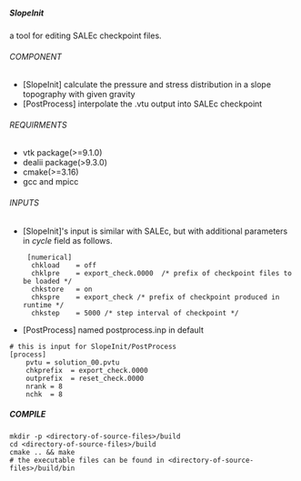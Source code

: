 ##### SlopeInit
a tool for editing SALEc checkpoint files.
###### COMPONENT
- [SlopeInit] calculate the pressure and stress distribution in a slope topography with given gravity
- [PostProcess] interpolate the .vtu output into SALEc checkpoint
###### REQUIRMENTS
- vtk package(>=9.1.0)
- dealii package(>9.3.0)
- cmake(>=3.16)
- gcc and mpicc
###### INPUTS
- [SlopeInit]'s input is similar with SALEc, but with additional parameters
in *cycle* field as follows.
  ```shell
   [numerical]
    chkload    = off
    chklpre    = export_check.0000  /* prefix of checkpoint files to be loaded */
    chkstore   = on
    chkspre    = export_check /* prefix of checkpoint produced in runtime */
    chkstep    = 5000 /* step interval of checkpoint */
  ```
- [PostProcess] named postprocess.inp in default
```shell
# this is input for SlopeInit/PostProcess
[process]
    pvtu = solution_00.pvtu
    chkprefix  = export_check.0000
    outprefix  = reset_check.0000
    nrank = 8
    nchk  = 8
```
##### COMPILE
```shell
mkdir -p <directory-of-source-files>/build
cd <directory-of-source-files>/build
cmake .. && make 
# the executable files can be found in <directory-of-source-files>/build/bin
```